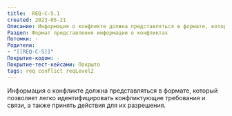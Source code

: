 ```yaml
---
title:  REQ-C-5.1
created: 2023-05-21
Описание: Информация о конфликте должна представляться в формате, который позволяет легко идентифицировать конфликтующие требования и связи, а также принять действия для их разрешения.
Раздел: Формат представления информации о конфликтах 
Потомки: -
Родители: 
- "[[REQ-C-5]]"
Покрытие-кодом: -
Покрытие-тест-кейсами: Покрыто
tags: req conflict reqLevel2
---
```


Информация о конфликте должна представляться в формате, который позволяет легко идентифицировать конфликтующие требования и связи, а также принять действия для их разрешения.
